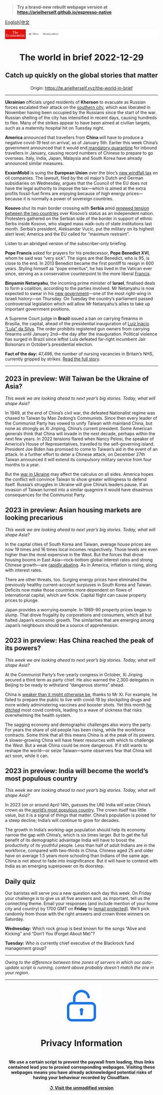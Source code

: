 > **Try a brand-new rebuilt webpage version at https://arielherself.github.io/espresso-native**

[English](https://github.com/arielherself/espresso/blob/main/README.md)|[中文](https://github-com.translate.goog/arielherself/espresso/blob/main/README.md?_x_tr_sl=en&_x_tr_tl=zh-CN&_x_tr_hl=zh-CN&_x_tr_pto=wapp)



![The Economist](menubar.png)

# <p align="center">The world in brief 2022-12-29</p>

## <p align="center">Catch up quickly on the global stories that matter</p>

<p align="center">Origin: <a href="https://te.arielherself.xyz/the-world-in-brief">https://te.arielherself.xyz/the-world-in-brief</a><hr>

<strong>Ukrainian</strong> officials urged residents of <strong>Kherson</strong> to evacuate as Russian forces escalated their attack on the [southern city](https://te.arielherself.xyz/graphic-detail/2022/11/15/the-battle-for-kherson-in-maps), which was liberated in November having been occupied by the Russians since the start of the war. Russian shelling of the city has intensified in recent days, causing hundreds to flee. Many of the strikes appear to have been aimed at civilian targets, such as a maternity hospital hit on Tuesday night.

<strong>America </strong>announced that travellers from <strong>China </strong>will have to produce a negative covid-19 test on arrival, as of January 5th. Earlier this week China’s government announced that it would end[ mandatory quarantine](https://te.arielherself.xyz/leaders/2022/12/07/china-is-loosening-its-covid-restrictions-at-great-risk) for inbound travellers in January, causing record numbers of Chinese to prepare to go overseas. Italy, India, Japan, Malaysia and South Korea have already announced similar measures.

<strong>ExxonMobil</strong> is suing the <strong>European Union</strong> over the bloc’s [new windfall tax](https://te.arielherself.xyz/the-economist-explains/2022/09/15/how-the-eu-intends-to-collect-windfall-profits-from-energy-firms) on oil companies. The lawsuit, filed by the oil major’s Dutch and German subsidiaries on Wednesday, argues that the Council of the EU does not have the legal authority to impose the tax—which is aimed at the extra profits fossil-fuel firms are enjoying because of high energy prices—because it is normally a power of sovereign countries.

<strong>Kosovo </strong>shut its main border crossing with <strong>Serbia </strong>amid [renewed tension between the two countries](https://te.arielherself.xyz/europe/2022/12/20/kosovo-and-serbia-are-on-the-verge-of-conflict-again) over Kosovo’s status as an independent nation. Protesters gathered on the Serbian side of the border in support of ethnic Serbs inside Kosovo, who staged mass walk-outs of state institutions last month. Serbia’s president, Aleksandar Vucic, put the military on its highest alert level; America and the EU called for “maximum restraint”.

Listen to an abridged version of the subscriber-only briefing.

<strong>Pope Francis </strong>asked for prayers for his predecessor, <strong>Pope Benedict XVI</strong>, whom he said was “very sick”. The signs are that Benedict, who is 95, is close to the end. In 2013 Benedict became the first pontiff to resign in 600 years. Styling himself as “pope emeritus”, he has lived in the Vatican ever since, serving as a conservative counterpoint to the more liberal [Francis](https://te.arielherself.xyz/europe/2022/12/20/pope-francis-has-failed-to-be-a-spiritual-mediator-in-ukraine).

<strong>Binyamin Netanyahu</strong>, the incoming prime minister of <strong>Israel</strong>, finalised deals to form a coalition, according to the parties involved. Mr Netanyahu is now expected to swear in his [new government](https://te.arielherself.xyz/middle-east-and-africa/2022/11/10/a-netanyahu-government-may-raise-the-temperature-in-a-boiling-west-bank)—one of the most right-wing in Israeli history—on Thursday. On Tuesday the country’s parliament passed controversial legislation which will allow Mr Netanyahu’s allies to take up important government positions.

A Supreme Court judge in <strong>Brazil </strong>issued a ban on carrying firearms in Brasilia, the capital, ahead of the presidential inauguration of [Luiz Inácio “Lula” da Silva](https://te.arielherself.xyz/the-world-ahead/2022/11/18/lulas-second-term-as-brazils-president-will-be-difficult). The order prohibits registered gun owners from carrying firearms until January 2nd—the day after the inauguration. Political violence has surged in Brazil since leftist Lula defeated far-right incumbent Jair Bolsonaro in October’s presidential election.

<strong>Fact of the day:</strong> 47,496, the number of nursing vacancies in Britain’s NHS, currently gripped by strikes. [Read the full story](https://te.arielherself.xyz/britain/2022/12/19/british-nurses-launch-unprecedented-strikes).

----------

## 2023 in preview: Will Taiwan be the Ukraine of Asia?

<em>This week we are looking ahead to next year’s big stories. Today, what will shape Asia?</em>

In 1949, at the end of China’s civil war, the defeated Nationalist regime was chased to Taiwan by Mao Zedong’s Communists. Since then every leader of the Communist Party has vowed to unify Taiwan with mainland China, but none as strongly as Xi Jinping, China’s current president. Some American generals think that China will invade in the next decade, perhaps within the next few years. In 2022 tensions flared when Nancy Pelosi, the speaker of America’s House of Representatives, travelled to the self-governing island. President Joe Biden has promised to come to Taiwan’s aid in the event of an attack. In a further effort to deter a Chinese attack, on December 27th Taiwan announced it will extend its compulsory military service from four months to a year.

But the [war in Ukraine](https://te.arielherself.xyz/the-world-ahead/2022/11/18/will-taiwan-be-the-ukraine-of-asia) may affect the calculus on all sides. America hopes the conflict will convince Taiwan to show greater willingness to defend itself. Russia’s struggles in Ukraine will give China’s leaders pause. If an invasion of Taiwan turned into a similar quagmire it would have disastrous consequences for the Communist Party.

## 2023 in preview: Asian housing markets are looking precarious

<em>This week we are looking ahead to next year’s big stories. Today, what will shape Asia?</em>

In the capital cities of South Korea and Taiwan, average house prices are now 19 times and 16 times local incomes respectively. Those levels are even higher than the most expensive in the West. But the forces that drove housing booms in East Asia—rock-bottom global interest rates and strong Chinese growth—are [rapidly abating](https://te.arielherself.xyz/the-world-ahead/2022/11/18/asian-housing-markets-are-looking-precarious). As in America, inflation is rising, along with interest rates.

There are other threats, too. Surging energy prices have eliminated the previously healthy current-account surpluses in South Korea and Taiwan. Deficits now make those countries more dependent on flows of international capital, which are fickle. Capital flight can cause property prices to plunge.

Japan provides a worrying example. In 1989-90 property prices began to slump. That drove frugality by corporations and consumers, which all but halted Japan’s economic growth. The similarities that are emerging among Japan’s neighbours should be a source of apprehension.

## 2023 in preview: Has China reached the peak of its powers?

<em>This week we are looking ahead to next year’s big stories. Today, what will shape Asia?</em>

At the Communist Party’s five-yearly congress in October, Xi Jinping secured a third term as party chief. He also warned the 2,300 delegates in Beijing to be ready to withstand “dangerous storms” ahead.

China is [weaker than it might otherwise be](https://te.arielherself.xyz/the-world-ahead/2022/11/18/has-china-reached-the-peak-of-its-powers), thanks to Mr Xi. For example, he failed to prepare the public to live with covid-19 by stockpiling drugs and more widely administering vaccines and booster shots. Yet this month [he ditched](https://te.arielherself.xyz/china/2022/12/06/china-is-dismantling-its-zero-covid-machine) most covid controls, leading to a wave of sickness that risks overwhelming the health system.

The sagging economy and demographic challenges also worry the party. For years the share of old people has been rising, while the workforce contracts. Some think that all this means China is at the peak of its powers. A slower-growing China will have fewer resources with which to challenge the West. But a weak China could be more dangerous. If it still wants to reshape the world—or seize Taiwan—some observers fear that China will act soon, while it can.

## 2023 in preview: India will become the world’s most populous country

<em>This week we are looking ahead to next year’s big stories. Today, what will shape Asia?</em>

In 2023 (on or around April 14th, guesses the UN) India will seize China’s crown as the[ world’s most populous country](https://te.arielherself.xyz/the-world-ahead/2022/11/14/india-will-become-the-worlds-most-populous-country-in-2023). The crown itself has little value, but it is a signal of things that matter. China’s population is poised for a steep decline; India’s will continue to grow for decades. 

The growth in India’s working-age population should help its economy narrow the gap with China’s, which is six times larger. But to get the full benefit of its demographic advantage India will have to boost the productivity of its youthful people. Less than half of adult Indians are in the workforce, compared with two-thirds in China. Chinese aged 25 and older have on average 1.5 years more schooling than Indians of the same age. China is not about to fade into insignificance. But it will have to contend with India as an emerging superpower on its doorstep. 

## Daily quiz

Our baristas will serve you a new question each day this week. On Friday your challenge is to give us all five answers and, as important, tell us the connecting theme. Email your responses (and include mention of your home city and country) by 1700 GMT on <strong>Friday</strong> to [<span class="__cf_email__" data-cfemail="c697b3afbc83b5b6b4a3b5b5a986a3a5a9a8a9abafb5b2e8a5a9ab">[email&#160;protected]</span>](https://mail.google.com/mail/?view=cm&amp;fs=1&amp;tf=1&amp;to=QuizEspresso@te.arielherself.xyz). We’ll pick randomly from those with the right answers and crown three winners on Saturday.

<strong>Wednesday:</strong> Which rock group is best known for the songs “Alive and Kicking” and “Don’t You (Forget About Me)”?

<strong>Tuesday:</strong> Who is currently chief executive of the Blackrock fund management group?

----------

*Owing to the difference between time zones of servers in which our auto-update script is running, content above probably doesn't match the one in your region.*

|<br><div align="center"><img src="unlock.png" /><h1>Privacy Information</h1></div></br>We use a certain script to prevent the paywall from loading, thus links contained lead you to proxied corresponding webpages. Visiting these webpages means you have already acknowledged potential risks of having your behaviour recorded by Cloudflare.<br><br>[&#x21BA; Visit the unmodified version](README.raw.md)<br><br>|
|-----|
